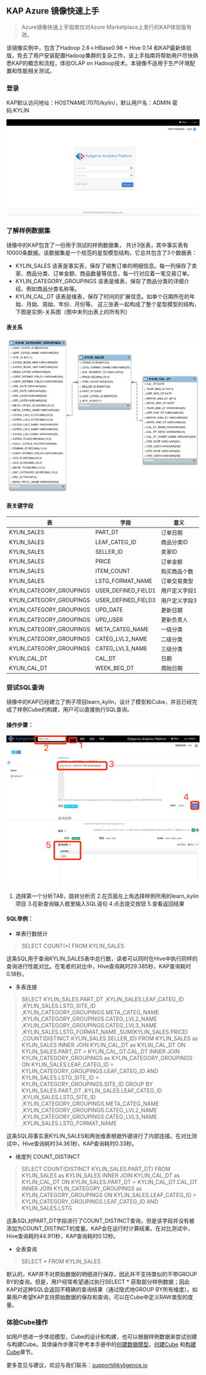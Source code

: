 ## KAP Azure 镜像快速上手
> Azure镜像快速上手指南仅对Azure Marketplace上发行的KAP体验版有效。

该镜像实例中，包含了Hadoop 2.6＋HBase0.98 + Hive 0.14 和KAP最新体验版，免去了用户安装配置Hadoop集群的复杂工作，该上手指南将帮助用户尽快熟悉KAP的概念和流程，体验OLAP on Hadoop技术。本镜像不适用于生产环境配置和性能相关测试。


### 登录
KAP默认访问地址：HOSTNAME:7070/kylin/，默认用户名：ADMIN  密码:KYLIN 

![](images/login.png)

### 了解样例数据集

镜像中的KAP包含了一份用于测试的样例数据集， 共计3张表，其中事实表有10000条数据。该数据集是一个规范的星型模型结构，它总共包含了3个数据表：
* KYLIN_SALES 该表是事实表，保存了销售订单的明细信息。每一列保存了卖家、商品分类、订单金额、商品数量等信息，每一行对应着一笔交易订单。
* KYLIN_CATEGORY_GROUPINGS 该表是维表，保存了商品分类的详细介绍，例如商品分类名称等。
* KYLIN_CAL_DT 该表是维表，保存了时间的扩展信息。如单个日期所在的年始、月始、周始、年份、月份等。
  这三张表一起构成了整个星型模型的结构，下图是实例-关系图（图中未列出表上的所有列）

#### 表关系
![](images/ER.png)

#### 表关键字段

| 表                        | 字段                  | 意义      |
| ------------------------ | ------------------- | ------- |
| KYLIN_SALES              | PART_DT             | 订单日期    |
| KYLIN_SALES              | LEAF_CATEG_ID       | 商品分类ID  |
| KYLIN_SALES              | SELLER_ID           | 卖家ID    |
| KYLIN_SALES              | PRICE               | 订单金额    |
| KYLIN_SALES              | ITEM_COUNT          | 购买商品个数  |
| KYLIN_SALES              | LSTG_FORMAT_NAME    | 订单交易类型  |
| KYLIN_CATEGORY_GROUPINGS | USER_DEFINED_FIELD1 | 用户定义字段1 |
| KYLIN_CATEGORY_GROUPINGS | USER_DEFINED_FIELD3 | 用户定义字段3 |
| KYLIN_CATEGORY_GROUPINGS | UPD_DATE            | 更新日期    |
| KYLIN_CATEGORY_GROUPINGS | UPD_USER            | 更新负责人   |
| KYLIN_CATEGORY_GROUPINGS | META_CATEG_NAME     | 一级分类    |
| KYLIN_CATEGORY_GROUPINGS | CATEG_LVL2_NAME     | 二级分类    |
| KYLIN_CATEGORY_GROUPINGS | CATEG_LVL3_NAME     | 三级分类    |
| KYLIN_CAL_DT             | CAL_DT              | 日期      |
| KYLIN_CAL_DT             | WEEK_BEG_DT         | 周始日期    |

### 尝试SQL查询

镜像中的KAP已经建立了例子项目learn_kylin，设计了模型和Cube，并且已经完成了样例Cube的构建，用户可以直接执行SQL查询。

#### 操作步骤：
![](images/insight.png)
1.	选择第一个分析TAB，跳转分析页
    2.在页面左上角选择样例所用的learn_kylin 项目
    3.在新查询输入框里输入SQL语句
    4.点击提交按钮
    5.查看返回结果

#### SQL举例：
* 单表行数统计
> SELECT COUNT(*) FROM KYLIN_SALES

这条SQL用于查询KYLIN_SALES表中总行数，读者可以同时在Hive中执行同样的查询进行性能对比。在笔者的对比中，Hive查询耗时29.385秒，KAP查询耗时0.18秒。

* 多表连接
>SELECT
>KYLIN_SALES.PART_DT
>,KYLIN_SALES.LEAF_CATEG_ID
>,KYLIN_SALES.LSTG_SITE_ID
>,KYLIN_CATEGORY_GROUPINGS.META_CATEG_NAME
>,KYLIN_CATEGORY_GROUPINGS.CATEG_LVL2_NAME
>,KYLIN_CATEGORY_GROUPINGS.CATEG_LVL3_NAME
>,KYLIN_SALES.LSTG_FORMAT_NAME
>,SUM(KYLIN_SALES.PRICE)
>,COUNT(DISTINCT KYLIN_SALES.SELLER_ID)
>FROM KYLIN_SALES as KYLIN_SALES 
>INNER JOIN KYLIN_CAL_DT as KYLIN_CAL_DT
>ON KYLIN_SALES.PART_DT = KYLIN_CAL_DT.CAL_DT
>INNER JOIN KYLIN_CATEGORY_GROUPINGS as KYLIN_CATEGORY_GROUPINGS
>ON KYLIN_SALES.LEAF_CATEG_ID = KYLIN_CATEGORY_GROUPINGS.LEAF_CATEG_ID AND KYLIN_SALES.LSTG_SITE_ID = KYLIN_CATEGORY_GROUPINGS.SITE_ID
>GROUP BY 
>KYLIN_SALES.PART_DT
>,KYLIN_SALES.LEAF_CATEG_ID
>,KYLIN_SALES.LSTG_SITE_ID
>,KYLIN_CATEGORY_GROUPINGS.META_CATEG_NAME
>,KYLIN_CATEGORY_GROUPINGS.CATEG_LVL2_NAME
>,KYLIN_CATEGORY_GROUPINGS.CATEG_LVL3_NAME
>,KYLIN_SALES.LSTG_FORMAT_NAME

这条SQL将事实表KYLIN_SALES和两张维表根据外键进行了内部连接。在对比测试中，Hive查询耗时34.361秒，KAP查询耗时0.33秒。

* 维度列 COUNT_DISTINCT
>SELECT
>COUNT(DISTINCT KYLIN_SALES.PART_DT)
>FROM KYLIN_SALES as KYLIN_SALES 
>INNER JOIN KYLIN_CAL_DT as KYLIN_CAL_DT
>ON KYLIN_SALES.PART_DT = KYLIN_CAL_DT.CAL_DT
>INNER JOIN KYLIN_CATEGORY_GROUPINGS as KYLIN_CATEGORY_GROUPINGS
>ON KYLIN_SALES.LEAF_CATEG_ID = KYLIN_CATEGORY_GROUPINGS.LEAF_CATEG_ID AND KYLIN_SALES.LSTG

这条SQL对PART_DT字段进行了COUNT_DISTINCT查询，但是该字段并没有被添加为COUNT_DISTINCT的度量。KAP会在运行时计算结果。在对比测试中，Hive查询耗时44.911秒，KAP查询耗时0.12秒。

* 全表查询
>SELECT * FROM KYLIN_SALES

默认的，KAP并不对原始数据的明细进行保存，因此并不支持类似的不带GROUP BY的查询。但是，用户经常希望通过执行SELECT * 获取部分样例数据；因此KAP对这种SQL会返回不精确的查询结果（通过隐式地GROUP BY所有维度）。如果用户希望KAP支持原始数据的保存和查询，可以在Cube中定义RAW类型的度量。

### 体验Cube操作

如用户想进一步体验模型，Cube的设计和构建，也可以根据样例数据来尝试创建与构建Cube。具体操作步骤可参考本手册中的[创建数据模型](molap/datamodel.cn.md)，[创建Cube](molap/create_cube.cn.md) 和[构建Cube](molap/build_cube.cn.md)章节。

更多意见与建议，欢迎与我们联系：support@kyligence.io

